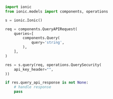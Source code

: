 <!-- Start SDK Example Usage [usage] -->
```python
import ionic
from ionic.models import components, operations

s = ionic.Ionic()

req = components.QueryAPIRequest(
    queries=[
        components.Query(
            query='string',
        ),
    ],
)

res = s.query(req, operations.QuerySecurity(
    api_key_header="",
))

if res.query_api_response is not None:
    # handle response
    pass
```
<!-- End SDK Example Usage [usage] -->